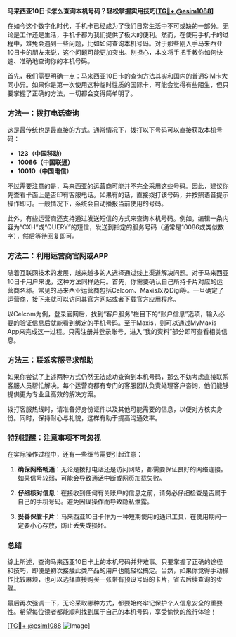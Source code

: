 **马来西亚10日卡怎么查询本机号码？轻松掌握实用技巧[[TG💪+ @esim1088](https://t.me/s/esim1088)]**

在如今这个数字化时代，手机卡已经成为了我们日常生活中不可或缺的一部分。无论是工作还是生活，手机卡都为我们提供了极大的便利。然而，在使用手机卡的过程中，难免会遇到一些问题，比如如何查询本机号码。对于那些刚入手马来西亚10日卡的朋友来说，这个问题可能更加突出。别担心，本文将手把手教你如何快速、准确地查询你的本机号码。

首先，我们需要明确一点：马来西亚10日卡的查询方法其实和国内的普通SIM卡大同小异。如果你是第一次使用这种临时性质的国际卡，可能会觉得有些陌生，但只要掌握了正确的方法，一切都会变得简单明了。

### **方法一：拨打电话查询**

这是最传统也是最直接的方式。通常情况下，拨打以下号码可以直接获取本机号码：

- **123（中国移动）**
- **10086（中国联通）**
- **10010（中国电信）**

不过需要注意的是，马来西亚的运营商可能并不完全采用这些号码。因此，建议你先查看卡面上是否印有客服电话。如果有的话，直接拨打该号码，并按照语音提示操作即可。一般情况下，系统会自动播报当前使用的号码。

此外，有些运营商还支持通过发送短信的方式来查询本机号码。例如，编辑一条内容为“CXH”或“QUERY”的短信，发送到指定的服务号码（通常是10086或类似数字），然后等待回复即可。

### **方法二：利用运营商官网或APP**

随着互联网技术的发展，越来越多的人选择通过线上渠道解决问题。对于马来西亚10日卡用户来说，这种方法同样适用。首先，你需要确认自己所持卡片对应的运营商名称。常见的马来西亚运营商包括Celcom、Maxis以及Digi等。一旦确定了运营商，接下来就可以访问其官方网站或者下载官方应用程序。

以Celcom为例，登录官网后，找到“客户服务”栏目下的“账户信息”选项，输入必要的验证信息后就能看到绑定的手机号码。至于Maxis，则可以通过MyMaxis App来完成这一过程。只需注册并登录账号，进入“我的资料”部分即可查看相关信息。

### **方法三：联系客服寻求帮助**

如果你尝试了上述两种方式仍然无法成功查询到本机号码，那么不妨考虑直接联系客服人员帮忙解决。每个运营商都有专门的客服团队负责处理客户咨询，他们能够提供更为专业且高效的解决方案。

拨打客服热线时，请准备好身份证件以及其他可能需要的信息，以便对方核实身份。同时，保持耐心与礼貌，这样有助于提高沟通效率。

### **特别提醒：注意事项不可忽视**

在实际操作过程中，还有一些细节需要引起注意：

1. **确保网络畅通**：无论是拨打电话还是访问网站，都需要保证良好的网络连接。如果信号较弱，可能会导致通话中断或网页加载失败。
   
2. **仔细核对信息**：在接收到任何有关账户的信息之前，请务必仔细检查是否属于自己的手机号码。避免因误操作而导致隐私泄露。
   
3. **妥善保管卡片**：马来西亚10日卡作为一种短期使用的通讯工具，在使用期间一定要小心存放，防止丢失或损坏。

### **总结**

综上所述，查询马来西亚10日卡上的本机号码并非难事。只要掌握了正确的途径和技巧，即便是初次接触此类产品的用户也能轻松搞定。当然，如果你觉得手动操作比较麻烦，也可以选择直接购买一张带有预设号码的卡片，省去后续查询的步骤。

最后再次强调一下，无论采取哪种方式，都要始终牢记保护个人信息安全的重要性。希望每位读者都能顺利找到属于自己的本机号码，享受愉快的旅行体验！

[[TG💪+ @esim1088](https://t.me/s/esim1088) ![Image](https://i.postimg.cc/4NQfJmqS/Snipaste-2025-05-13-00-14-12.png)]